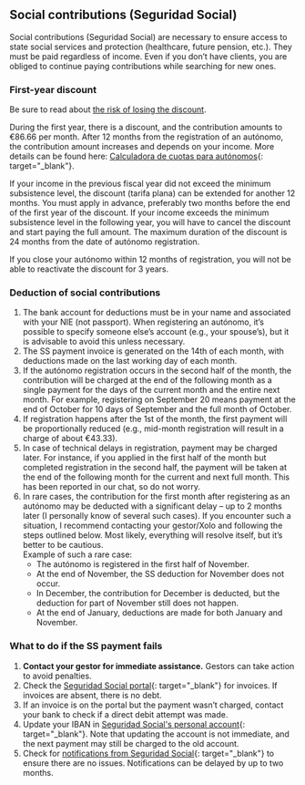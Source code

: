 ## Social contributions (Seguridad Social)

Social contributions (Seguridad Social) are necessary to ensure access to state social services and protection
(healthcare, future pension, etc.). They must be paid regardless of income. Even if you don’t have clients, you are
obliged to continue paying contributions while searching for new ones.

### First-year discount

Be sure to read about [the risk of losing the discount](#risk-of-losing-the-seguridad-social-discount).

During the first year, there is a discount, and the contribution amounts to €86.66 per month. After 12 months from the
registration of an autónomo, the contribution amount increases and depends on your income. More details can be found
here: [Calculadora de cuotas para autónomos](https://portal.seg-social.gob.es/wps/portal/importass/importass/tramites/simuladorRETAPublico){:
target="_blank"}.

If your income in the previous fiscal year did not exceed the minimum subsistence level, the discount (tarifa plana) can
be extended for another 12 months. You must apply in advance, preferably two months before the end of the first year of
the discount. If your income exceeds the minimum subsistence level in the following year, you will have to cancel the
discount and start paying the full amount. The maximum duration of the discount is 24 months from the date of autónomo
registration.

If you close your autónomo within 12 months of registration, you will not be able to reactivate the discount for 3
years.

### Deduction of social contributions

1. The bank account for deductions must be in your name and associated with your NIE (not passport). When registering an
   autónomo, it’s possible to specify someone else’s account (e.g., your spouse’s), but it is advisable to avoid this
   unless necessary.
2. The SS payment invoice is generated on the 14th of each month, with deductions made on the last working day of each
   month.
3. If the autónomo registration occurs in the second half of the month, the contribution will be charged at the end of
   the following month as a single payment for the days of the current month and the entire next month. For example,
   registering on September 20 means payment at the end of October for 10 days of September and the full month of
   October.
4. If registration happens after the 1st of the month, the first payment will be proportionally reduced (e.g., mid-month
   registration will result in a charge of about €43.33).
5. In case of technical delays in registration, payment may be charged later. For instance, if you applied in the first
   half of the month but completed registration in the second half, the payment will be taken at the end of the
   following month for the current and next full month. This has been reported in our chat, so do not worry.
6. In rare cases, the contribution for the first month after registering as an autónomo may be deducted with a
   significant delay – up to 2 months later (I personally know of several such cases). If you encounter such a
   situation, I recommend contacting your gestor/Xolo and following the steps outlined below. Most likely, everything
   will resolve itself, but it’s better to be cautious.  
   Example of such a rare case:
    - The autónomo is registered in the first half of November.
    - At the end of November, the SS deduction for November does not occur.
    - In December, the contribution for December is deducted, but the deduction for part of November still does not
      happen.
    - At the end of January, deductions are made for both January and November.

### What to do if the SS payment fails

1. **Contact your gestor for immediate assistance.** Gestors can take action to avoid penalties.
2. Check
   the [Seguridad Social portal](https://portal.seg-social.gob.es/wps/portal/importass/importass/Categorias/Consulta+de+pagos+y+deudas/ConsultaRecibos){:
   target="_blank"} for invoices. If invoices are absent, there is no debt.
3. If an invoice is on the portal but the payment wasn’t charged, contact your bank to check if a direct debit attempt
   was made.
4. Update your IBAN
   in [Seguridad Social's personal account](https://sede.seg-social.gob.es/wps/portal/sede/sede/Ciudadanos/cotizacion/202115){:
   target="_blank"}. Note that updating the account is not immediate, and the next payment may still be charged to the
   old account.
5. Check
   for [notifications from Seguridad Social](https://sede.seg-social.gob.es/wps/portal/sede/sede/Inicio/NotificacionesTelematicas/){:
   target="_blank"} to ensure there are no issues. Notifications can be delayed by up to two months.
